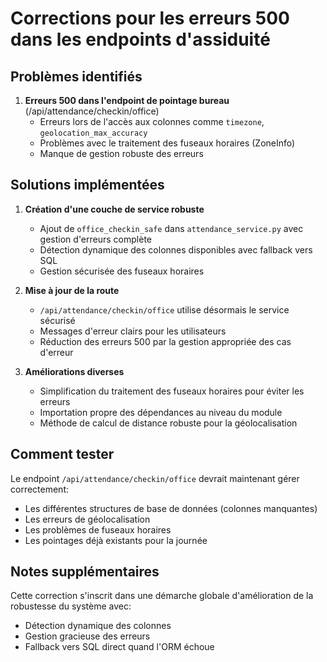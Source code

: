 # Corrections pour les erreurs 500 dans les endpoints d'assiduité

## Problèmes identifiés

1. **Erreurs 500 dans l'endpoint de pointage bureau** (/api/attendance/checkin/office)
   - Erreurs lors de l'accès aux colonnes comme `timezone`, `geolocation_max_accuracy`
   - Problèmes avec le traitement des fuseaux horaires (ZoneInfo)
   - Manque de gestion robuste des erreurs

## Solutions implémentées

1. **Création d'une couche de service robuste**
   - Ajout de `office_checkin_safe` dans `attendance_service.py` avec gestion d'erreurs complète
   - Détection dynamique des colonnes disponibles avec fallback vers SQL
   - Gestion sécurisée des fuseaux horaires

2. **Mise à jour de la route**
   - `/api/attendance/checkin/office` utilise désormais le service sécurisé
   - Messages d'erreur clairs pour les utilisateurs
   - Réduction des erreurs 500 par la gestion appropriée des cas d'erreur

3. **Améliorations diverses**
   - Simplification du traitement des fuseaux horaires pour éviter les erreurs
   - Importation propre des dépendances au niveau du module
   - Méthode de calcul de distance robuste pour la géolocalisation

## Comment tester

Le endpoint `/api/attendance/checkin/office` devrait maintenant gérer correctement:
- Les différentes structures de base de données (colonnes manquantes)
- Les erreurs de géolocalisation
- Les problèmes de fuseaux horaires
- Les pointages déjà existants pour la journée

## Notes supplémentaires

Cette correction s'inscrit dans une démarche globale d'amélioration de la robustesse du système avec:
- Détection dynamique des colonnes
- Gestion gracieuse des erreurs
- Fallback vers SQL direct quand l'ORM échoue
